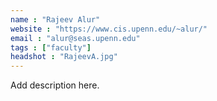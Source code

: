 ```yaml
---
name : "Rajeev Alur"
website : "https://www.cis.upenn.edu/~alur/"
email : "alur@seas.upenn.edu"
tags : ["faculty"]
headshot : "RajeevA.jpg"
---
```

Add description here.
